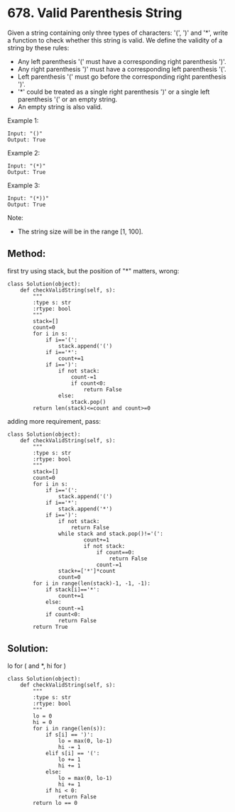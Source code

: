 # 678. Valid Parenthesis String

Given a string containing only three types of characters: '(', ')' and '*', write a function to check whether this string is valid. We define the validity of a string by these rules:

- Any left parenthesis '(' must have a corresponding right parenthesis ')'.
- Any right parenthesis ')' must have a corresponding left parenthesis '('.
- Left parenthesis '(' must go before the corresponding right parenthesis ')'.
- '*' could be treated as a single right parenthesis ')' or a single left parenthesis '(' or an empty string.
- An empty string is also valid.

Example 1:

    Input: "()"
    Output: True

Example 2:

    Input: "(*)"
    Output: True

Example 3:

    Input: "(*))"
    Output: True

Note:
- The string size will be in the range [1, 100].

## Method:

first try using stack, but the position of "*" matters, wrong:

    class Solution(object):
        def checkValidString(self, s):
            """
            :type s: str
            :rtype: bool
            """
            stack=[]
            count=0
            for i in s:
                if i=='(':
                    stack.append('(')
                if i=='*':
                    count+=1
                if i==')':
                    if not stack:
                        count-=1
                        if count<0:
                            return False
                    else:
                        stack.pop()
            return len(stack)<=count and count>=0

adding more requirement, pass:

    class Solution(object):
        def checkValidString(self, s):
            """
            :type s: str
            :rtype: bool
            """
            stack=[]
            count=0
            for i in s:
                if i=='(':
                    stack.append('(')
                if i=='*':
                    stack.append('*')
                if i==')':
                    if not stack:
                        return False
                    while stack and stack.pop()!='(':
                            count+=1
                            if not stack:
                                if count==0:
                                    return False
                                count-=1
                    stack+=['*']*count
                    count=0
            for i in range(len(stack)-1, -1, -1):
                if stack[i]=='*':
                    count+=1
                else:
                    count-=1
                if count<0:
                    return False
            return True
            
## Solution:

lo for ( and *, hi for )

    class Solution(object):
        def checkValidString(self, s):
            """
            :type s: str
            :rtype: bool
            """
            lo = 0
            hi = 0
            for i in range(len(s)):
                if s[i] == ')':
                    lo = max(0, lo-1)
                    hi -= 1
                elif s[i] == '(':
                    lo += 1
                    hi += 1
                else:
                    lo = max(0, lo-1)
                    hi += 1
                if hi < 0:
                    return False
            return lo == 0
                